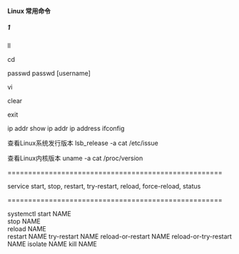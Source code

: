 
#### Linux 常用命令

##### 1


ll

cd

passwd
passwd [username]

vi

clear

exit


ip addr show
ip addr
ip address
ifconfig

查看Linux系统发行版本
lsb_release -a
cat /etc/issue

查看Linux内核版本
uname -a
cat /proc/version


====================================================

service
start, stop, restart, try-restart, reload, force-reload, status

====================================================

systemctl
start NAME                 
stop NAME                
reload NAME             
restart NAME
try-restart NAME
reload-or-restart NAME
reload-or-try-restart NAME
isolate NAME
kill NAME
